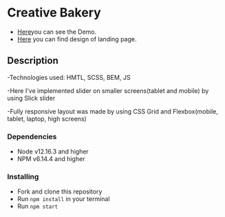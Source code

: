 # Creative Bakery

- [Here](https://alex-glotov67.github.io/creative_bakery/)you can see the Demo.
- [Here](https://www.figma.com/file/6tzL4b5VoTZ3dDTU7iwbHV/Bakerlab-(Copy)?node-id=0%3A1) you can find design of landing page.

## Description

-Technologies used: HMTL, SCSS, BEM, JS

-Here I've implemented slider on smaller screens(tablet and mobile) by using Slick slider

-Fully responsive layout was made by using CSS Grid and Flexbox(mobile, tablet, laptop, high screens)

### Dependencies
* Node v12.16.3 and higher
* NPM v6.14.4 and higher

### Installing
* Fork and clone this repository
* Run `npm install` in your terminal
* Run `npm start`
